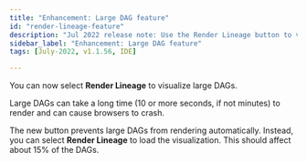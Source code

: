 ```yaml
---
title: "Enhancement: Large DAG feature"
id: "render-lineage-feature"
description: "Jul 2022 release note: Use the Render Lineage button to visualize large DAGs"
sidebar_label: "Enhancement: Large DAG feature"
tags: [July-2022, v1.1.56, IDE]

---
```


You can now select **Render Lineage** to visualize large DAGs. 

Large DAGs can take a long time (10 or more seconds, if not minutes) to render and can cause browsers to crash. 

The new button prevents large DAGs from rendering automatically. Instead, you can select **Render Lineage** to load the visualization. This should affect about 15% of the DAGs.

<Lightbox src="/img/docs/dbt-cloud/dag v1.1.56 release.png" width="65%" title="Render Lineage"/>
